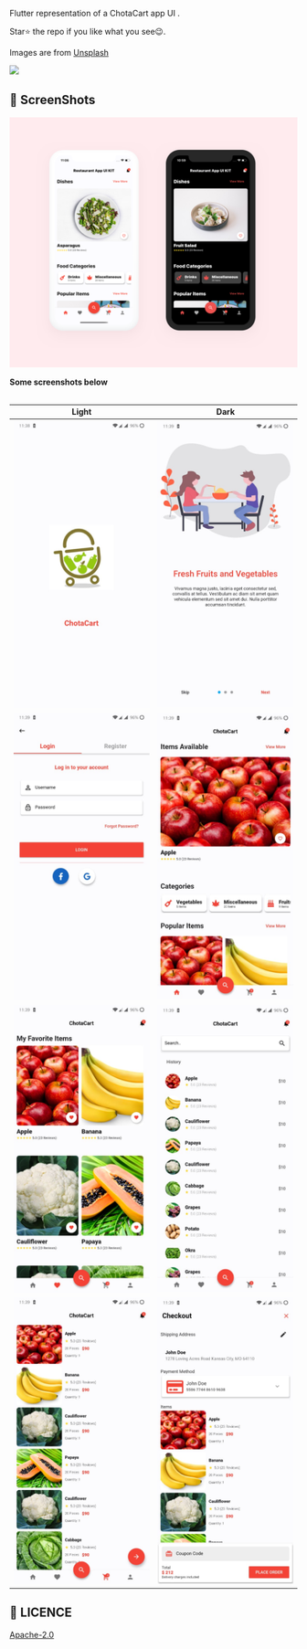Flutter representation of a ChotaCart app UI .

Star⭐ the repo if you like what you see😉.


Images are from [Unsplash](https://unsplash.com)

<a href="https://api.codemagic.io/artifacts/e28bb36b-8062-4065-84cd-e927ce2f7d7d/d34096be-fdda-44fa-ba1d-369264d980af/app-release-universal.apk"><img src="https://playerzon.com/asset/download.png" width="200"></img></a>


## 📸 ScreenShots

<img src="ss/res.png"/>

**Some screenshots below**
<br>
<br>


| Light| Dark|
|------|-------|
|<img src="ss/1.jpeg" width="400">|<img src="ss/2.jpeg" width="400">|
|<img src="ss/3.jpeg" width="400">|<img src="ss/4.jpeg" width="400">|
|<img src="ss/5.jpeg" width="400">|<img src="ss/6.jpeg" width="400">|
|<img src="ss/7.jpeg" width="400">|<img src="ss/8.jpeg" width="400">|


## 🔖 LICENCE
[Apache-2.0](https://github.com/JideGuru/FlutterEbookApp/blob/master/LICENSE)
